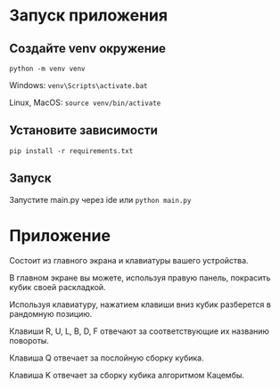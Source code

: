 # Запуск приложения
## Создайте venv окружение
```python -m venv venv```

Windows:
```venv\Scripts\activate.bat```

Linux, MacOS:
```source venv/bin/activate```

## Установите зависимости
```pip install -r requirements.txt```

## Запуск
Запустите main.py через ide или 
```python main.py```


# Приложение
Состоит из главного экрана и клавиатуры вашего устройства.

В главном экране вы можете, используя правую панель, покрасить кубик своей раскладкой.

Используя клавиатуру, нажатием клавиши вниз кубик разберется в рандомную позицию. 

Клавиши R, U, L, B, D, F отвечают за соответствующие их названию повороты. 

Клавиша Q отвечает за послойную сборку кубика.

Клавиша K отвечает за сборку кубика алгоритмом Кацембы.